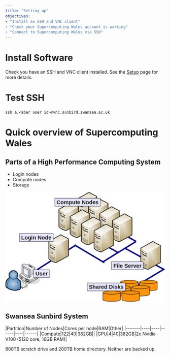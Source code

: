 ```yaml
---
title: "Setting up"
objectives:
- "Install an SSH and VNC client"
- "Check your Supercomputing Wales account is working"
- "Connect to Supercomputing Wales via SSH"
---
```


# Install Software

Check you have an SSH and VNC client installed. See the <a href="{{ relative_root_path }}{% link setup.md %}">Setup</a> page for more details.

# Test SSH

`ssh a.<aber user id>@vnc.sunbird.swansea.ac.uk`

# Quick overview of Supercomputing Wales

## Parts of a High Performance Computing System

* Login nodes
* Compute nodes
* Storage


![Overview of a compute cluster](../fig/cluster-generic.png)


## Swansea Sunbird System

|Partition|Number of Nodes|Cores per node|RAM|Other|
|-------|----|----|------|----|------|
|Compute|122|40|382GB||
|GPU|4|40|382GB|2x Nvidia V100 (5120 core, 16GB RAM)|

800TB scratch drive and 200TB home directory. Neither are backed up.

